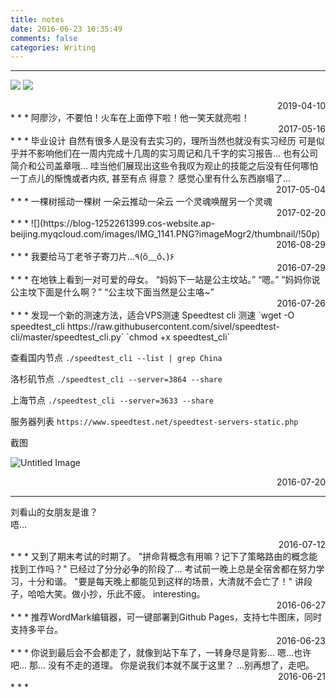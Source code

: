 ```yaml
---
title: notes
date: 2016-06-23 10:35:49
comments: false
categories: Writing
---
```

<script src="https://blog-1252261399.cos-website.ap-beijing.myqcloud.com/images/pangu.js"></script>

* * *
![](https://cdn.eso.org/images/screen/eso1907a.jpg)
![](https://img.fireden.net/v/image/1493/19/1493190289591.png)
<div align = right>2019-04-10</div>
* * *
阿廖沙，不要怕！火车在上面停下啦！他一笑天就亮啦！
<div align = right>2017-05-16</div>
* * *
毕业设计  
自然有很多人是没有去实习的，理所当然也就没有实习经历  
可是似乎并不影响他们在一周内完成十几周的实习周记和几千字的实习报告...  
也有公司简介和公司盖章哦...  
哇当他们展现出这些令我叹为观止的技能之后没有任何哪怕一丁点儿的惭愧或者内疚,  
甚至有点  
得意？  
感觉心里有什么东西崩塌了...  
<div align = right>2017-05-04</div>
* * *
一棵树摇动一棵树  
一朵云推动一朵云  
一个灵魂唤醒另一个灵魂  
<div align = right>2017-02-20</div>
* * *
![](https://blog-1252261399.cos-website.ap-beijing.myqcloud.com/images/IMG_1141.PNG?imageMogr2/thumbnail/!50p)
<div align = right>2016-08-29</div>
* * *
我要给马丁老爷子寄刀片...٩(ŏ﹏ŏ、)۶
<div align = right>2016-07-29</div>
* * *
在地铁上看到一对可爱的母女。  
“妈妈下一站是公主坟站。”  
“嗯。”  
“妈妈你说公主坟下面是什么啊？”  
“公主坟下面当然是公主咯~”
<div align = right>2016-07-26</div>
* * *
发现一个新的测速方法，适合VPS测速  
Speedtest cli 测速  
`wget -O speedtest_cli https://raw.githubusercontent.com/sivel/speedtest-cli/master/speedtest_cli.py`
`chmod +x speedtest_cli`

查看国内节点 
`./speedtest_cli --list | grep China`

洛杉矶节点 
`./speedtest_cli --server=3864 --share`

上海节点 
`./speedtest_cli --server=3633 --share`

服务器列表
`https://www.speedtest.net/speedtest-servers-static.php`

截图

![Untitled Image](https://blog-1252261399.cos-website.ap-beijing.myqcloud.com/images/5495426634.png)

<div align = right>2016-07-20</div>

* * *
刘看山的女朋友是谁？  
唔…
<div align = right>2016-07-12</div>
* * *
又到了期末考试的时期了。  
"拼命背概念有用嘛？记下了策略路由的概念能找到工作吗？"  
已经过了分分必争的阶段了...  
考试前一晚上总是全宿舍都在努力学习，十分和谐。  
"要是每天晚上都能见到这样的场景，大清就不会亡了！"  
讲段子，哈哈大笑。做小抄，乐此不疲。  
interesting。
<div align = right>2016-06-27</div>
* * *
推荐WordMark编辑器，可一键部署到Github Pages，支持七牛图床，同时支持多平台。
<div align = right>2016-06-23</div>
* * *
你说到最后会不会都走了，就像到站下车了，一转身尽是背影…  
嗯…也许吧…  
那…  
没有不走的道理。  
你是说我们本就不属于这里？  
…别再想了，走吧。  
<div align = right>2016-06-21</div>
* * *

<script>pangu.spacingPage();</script>


